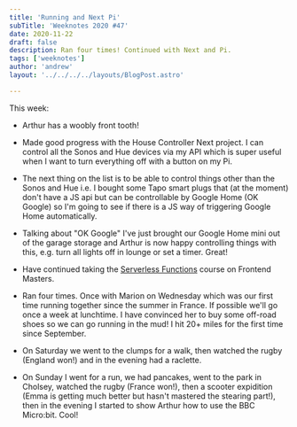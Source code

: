 ```yaml
---
title: 'Running and Next Pi'
subTitle: 'Weeknotes 2020 #47'
date: 2020-11-22
draft: false
description: Ran four times! Continued with Next and Pi.
tags: ['weeknotes']
author: 'andrew'
layout: '../../../../layouts/BlogPost.astro'

---
```

This week:

- Arthur has a woobly front tooth!

- Made good progress with the House Controller Next project. I can control all the Sonos and Hue devices via my API which is super useful when I want to turn everything off with a button on my Pi.

- The next thing on the list is to be able to control things other than the Sonos and Hue i.e. I bought some Tapo smart plugs that (at the moment) don't have a JS api but can be controllable by Google Home (OK Google) so I'm going to see if there is a JS way of triggering Google Home automatically.

- Talking about "OK Google" I've just brought our Google Home mini out of the garage storage and Arthur is now happy controlling things with this, e.g. turn all lights off in lounge or set a timer. Great!

- Have continued taking the [Serverless Functions](https://frontendmasters.com/courses/serverless-functions) course on Frontend Masters.

- Ran four times. Once with Marion on Wednesday which was our first time running together since the summer in France. If possible we'll go once a week at lunchtime. I have convinced her to buy some off-road shoes so we can go running in the mud! I hit 20+ miles for the first time since September.

- On Saturday we went to the clumps for a walk, then watched the rugby (England won!) and in the evening had a raclette.

- On Sunday I went for a run, we had pancakes, went to the park in Cholsey, watched the rugby (France won!), then a scooter expidition (Emma is getting much better but hasn't mastered the stearing part!), then in the evening I started to show Arthur how to use the BBC Micro:bit. Cool!
